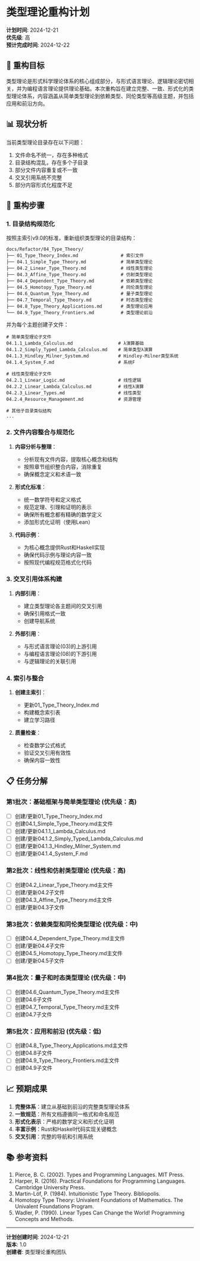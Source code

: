 # 类型理论重构计划

**计划时间**: 2024-12-21  
**优先级**: 高  
**预计完成时间**: 2024-12-22  

## 🎯 重构目标

类型理论是形式科学理论体系的核心组成部分，与形式语言理论、逻辑理论密切相关，并为编程语言理论提供理论基础。本次重构旨在建立完整、一致、形式化的类型理论体系，内容涵盖从简单类型理论到依赖类型、同伦类型等高级主题，并包括应用和前沿方向。

## 📊 现状分析

当前类型理论目录存在以下问题：

1. 文件命名不统一，存在多种格式
2. 目录结构混乱，存在多个子目录
3. 部分文件内容重复或不一致
4. 交叉引用系统不完整
5. 部分内容形式化程度不足

## 🔄 重构步骤

### 1. 目录结构规范化

按照主索引v9.0的标准，重新组织类型理论的目录结构：

```text
docs/Refactor/04_Type_Theory/
├── 01_Type_Theory_Index.md                # 索引文件
├── 04.1_Simple_Type_Theory.md             # 简单类型理论
├── 04.2_Linear_Type_Theory.md             # 线性类型理论
├── 04.3_Affine_Type_Theory.md             # 仿射类型理论
├── 04.4_Dependent_Type_Theory.md          # 依赖类型理论
├── 04.5_Homotopy_Type_Theory.md           # 同伦类型理论
├── 04.6_Quantum_Type_Theory.md            # 量子类型理论
├── 04.7_Temporal_Type_Theory.md           # 时态类型理论
├── 04.8_Type_Theory_Applications.md       # 类型理论应用
└── 04.9_Type_Theory_Frontiers.md          # 类型理论前沿
```

并为每个主题创建子文件：

```text
# 简单类型理论子文件
04.1.1_Lambda_Calculus.md                 # λ演算基础
04.1.2_Simply_Typed_Lambda_Calculus.md    # 简单类型λ演算
04.1.3_Hindley_Milner_System.md           # Hindley-Milner类型系统
04.1.4_System_F.md                        # 系统F

# 线性类型理论子文件
04.2.1_Linear_Logic.md                    # 线性逻辑
04.2.2_Linear_Lambda_Calculus.md          # 线性λ演算
04.2.3_Linear_Types.md                    # 线性类型
04.2.4_Resource_Management.md             # 资源管理

# 其他子目录类似结构
...
```

### 2. 文件内容整合与规范化

1. **内容分析与整理**：
   - 分析现有文件内容，提取核心概念和结构
   - 按照章节组织整合内容，消除重复
   - 确保概念定义和术语一致

2. **形式化标准**：
   - 统一数学符号和定义格式
   - 规范定理、引理和证明的表示
   - 确保所有概念都有精确的数学定义
   - 添加形式化证明（使用Lean）

3. **代码示例**：
   - 为核心概念提供Rust和Haskell实现
   - 确保代码示例与理论内容一致
   - 按照现代编程规范格式化代码

### 3. 交叉引用体系构建

1. **内部引用**：
   - 建立类型理论各主题间的交叉引用
   - 确保引用格式一致
   - 创建导航系统

2. **外部引用**：
   - 与形式语言理论(03)的上游引用
   - 与编程语言理论(08)的下游引用
   - 与逻辑理论的关联引用

### 4. 索引与整合

1. **创建主索引**：
   - 更新01_Type_Theory_Index.md
   - 构建概念索引表
   - 建立学习路径

2. **质量检查**：
   - 检查数学公式格式
   - 验证交叉引用有效性
   - 确保内容一致性

## 📋 任务分解

### 第1批次：基础框架与简单类型理论 (优先级：高)

- [ ] 创建/更新01_Type_Theory_Index.md
- [ ] 创建04.1_Simple_Type_Theory.md主文件
- [ ] 创建/更新04.1.1_Lambda_Calculus.md
- [ ] 创建/更新04.1.2_Simply_Typed_Lambda_Calculus.md
- [ ] 创建/更新04.1.3_Hindley_Milner_System.md
- [ ] 创建/更新04.1.4_System_F.md

### 第2批次：线性和仿射类型理论 (优先级：高)

- [ ] 创建04.2_Linear_Type_Theory.md主文件
- [ ] 创建/更新04.2子文件
- [ ] 创建04.3_Affine_Type_Theory.md主文件
- [ ] 创建/更新04.3子文件

### 第3批次：依赖类型和同伦类型理论 (优先级：中)

- [ ] 创建04.4_Dependent_Type_Theory.md主文件
- [ ] 创建/更新04.4子文件
- [ ] 创建04.5_Homotopy_Type_Theory.md主文件
- [ ] 创建/更新04.5子文件

### 第4批次：量子和时态类型理论 (优先级：中)

- [ ] 创建04.6_Quantum_Type_Theory.md主文件
- [ ] 创建04.6子文件
- [ ] 创建04.7_Temporal_Type_Theory.md主文件
- [ ] 创建04.7子文件

### 第5批次：应用和前沿 (优先级：低)

- [ ] 创建04.8_Type_Theory_Applications.md主文件
- [ ] 创建04.8子文件
- [ ] 创建04.9_Type_Theory_Frontiers.md主文件
- [ ] 创建04.9子文件

## 📈 预期成果

1. **完整体系**：建立从基础到前沿的完整类型理论体系
2. **一致规范**：所有文档遵循同一格式和命名规范
3. **形式化表示**：严格的数学定义和形式化证明
4. **丰富示例**：Rust和Haskell代码实现关键概念
5. **交叉引用**：完整的导航和引用系统

## 📚 参考资料

1. Pierce, B. C. (2002). Types and Programming Languages. MIT Press.
2. Harper, R. (2016). Practical Foundations for Programming Languages. Cambridge University Press.
3. Martin-Löf, P. (1984). Intuitionistic Type Theory. Bibliopolis.
4. Homotopy Type Theory: Univalent Foundations of Mathematics. The Univalent Foundations Program.
5. Wadler, P. (1990). Linear Types Can Change the World! Programming Concepts and Methods.

---

**计划创建时间**: 2024-12-21  
**版本**: 1.0  
**创建者**: 类型理论重构团队
